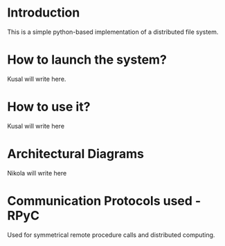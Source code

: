 # Introduction
This is a simple python-based implementation of a distributed file system.

# How to launch the system?
Kusal will write here.

# How to use it?
Kusal will write here

# Architectural Diagrams
Nikola will write here

# Communication Protocols used - RPyC
Used for symmetrical remote procedure calls and distributed computing.
